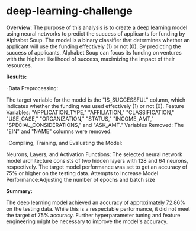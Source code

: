 # deep-learning-challenge
**Overview**:
The purpose of this analysis is to create a deep learning model using neural networks to predict the success of applicants for funding by Alphabet Soup. The model is a binary classifier that determines whether an applicant will use the funding effectively (1) or not (0). By predicting the success of applicants, Alphabet Soup can focus its funding on ventures with the highest likelihood of success, maximizing the impact of their resources.

**Results:**

-Data Preprocessing:

The target variable for the model is the "IS_SUCCESSFUL" column, which indicates whether the funding was used effectively (1) or not (0).
Feature Variables: "APPLICATION_TYPE," "AFFILIATION," "CLASSIFICATION," "USE_CASE," "ORGANIZATION," "STATUS," "INCOME_AMT," "SPECIAL_CONSIDERATIONS," and "ASK_AMT."
Variables Removed: The "EIN" and "NAME" columns were removed.

-Compiling, Training, and Evaluating the Model:

Neurons, Layers, and Activation Functions: The selected neural network model architecture consists of two hidden layers with 128 and 64 neurons, respectively.
The target model performance was set to get an accuracy of 75% or higher on the testing data.
Attempts to Increase Model Performance:Adjusting the number of epochs and batch size

**Summary:**

The deep learning model achieved an accuracy of approximately 72.86% on the testing data. While this is a respectable performance, it did not meet the target of 75% accuracy. Further hyperparameter tuning and feature engineering might be necessary to improve the model's accuracy.
